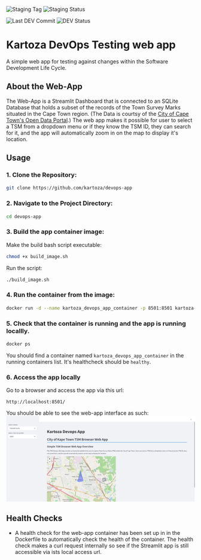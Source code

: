 ![Staging Tag](https://img.shields.io/endpoint?url=https://gist.githubusercontent.com/lgkgh/889dd6c34a68d9461b1fd8cdb56b8a21/raw/kartoza-devops-app_build_sta-tag.json)
![Staging Status](https://img.shields.io/endpoint?url=https://gist.githubusercontent.com/lgkgh/889dd6c34a68d9461b1fd8cdb56b8a21/raw/kartoza-devops-app_build-status.json)

![Last DEV Commit](https://img.shields.io/endpoint?url=https://gist.githubusercontent.com/lgkgh/889dd6c34a68d9461b1fd8cdb56b8a21/raw/kartoza-devops-app_build_dev-dev-commit-tag.json)
![DEV Status](https://img.shields.io/endpoint?url=https://gist.githubusercontent.com/lgkgh/889dd6c34a68d9461b1fd8cdb56b8a21/raw/kartoza-devops-app_build_dev-dev-status.json)

Kartoza DevOps Testing web app
===============================

A simple web app for testing against changes within the Software Development Life Cycle. 

## About the Web-App
The Web-App is a Streamlit Dashboard that is connected to an SQLite Database that holds a subset of the records of the Town Survey Marks situated in the Cape Town region. (The Data is courtsy of the [City of Cape Town's Open Data Portal](https://odp-cctegis.opendata.arcgis.com/datasets/4ee4fef293d74436afe31c2b979dfb30_14/about).) The web app makes it possible for user to select a TSM from a dropdown menu or if they know the TSM ID, they can search for it, and the app will automatically zoom in on the map to display it's location. 

## Usage
### 1. Clone the Repository:
```bash
git clone https://github.com/kartoza/devops-app
```

### 2. Navigate to the Project Directory:
```bash
cd devops-app
```
### 3. Build the app container image:
Make the build bash script executable:
```bash
chmod +x build_image.sh
```

Run the script:
```bash
./build_image.sh
```

### 4. Run the container from the image:
```bash
docker run -d --name kartoza_devops_app_container -p 8501:8501 kartoza-devops-app
```

### 5. Check that the container is running and the app is running locallly.
```bash
docker ps 
```
You should find a container named `kartoza_devops_app_container` in the running containers list. It's healthcheck should be `healthy`. 

### 6. Access the app locally
 Go to a browser and access the app via this url:
 ```
 http://localhost:8501/
 ```

You should be able to see the web-app interface as such:
![web-app interface](image.png)

## Health Checks
- A health check for the web-app container has been set up in in the Dockerfile to automatically check the health of the container. The health check makes a curl request internally so see if the Streamlit app is still accessible via ists local access url.
